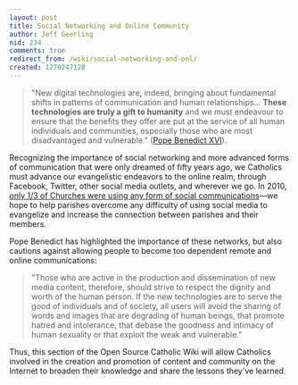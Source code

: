 ```yaml
---
layout: post
title: Social Networking and Online Community
author: Jeff Geerling
nid: 234
comments: true
redirect_from: /wiki/social-networking-and-onl/
created: 1270247128
---
```

<blockquote>
<p>&quot;New digital technologies are, indeed, bringing about fundamental shifts in patterns of communication and human relationships... <strong>These technologies are truly a gift to humanity</strong> and we must endeavour to ensure that the benefits they offer are put at the service of all human individuals and communities, especially those who are most disadvantaged and vulnerable.&quot; (<a href="http://www.vatican.va/holy_father/benedict_xvi/messages/communications/documents/hf_ben-xvi_mes_20090124_43rd-world-communications-day_en.html">Pope Benedict XVI</a>).</p>
</blockquote>
<p>Recognizing the importance of social networking and more advanced forms of communication that were only dreamed of fifty years ago, we Catholics must advance our evangelistic endeavors to the online realm, through Facebook, Twitter, other social media outlets, and wherever we go. In 2010, <a href="/blog/oscatholic/study-shows-23-churches">only 1/3 of Churches were using any form of social communications</a>&mdash;we hope to help parishes overcome any difficulty of using social media to evangelize and increase the connection between parishes and their members.</p>
<p>Pope Benedict has highlighted the importance of these networks, but also cautions against allowing people to become too dependent remote and online communications:</p>
<blockquote>
<p>&quot;Those who are active in the production and dissemination of new media content, therefore, should strive to respect the dignity and worth of the human person. If the new technologies are to serve the good of individuals and of society, all users will avoid the sharing of words and images that are degrading of human beings, that promote hatred and intolerance, that debase the goodness and intimacy of human sexuality or that exploit the weak and vulnerable.&quot;</p>
</blockquote>
<p>Thus, this section of the Open Source Catholic Wiki will allow Catholics involved in the creation and promotion of content and community on the Internet to broaden their knowledge and share the lessons they&#39;ve learned.</p>
